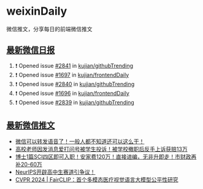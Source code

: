 # weixinDaily
微信推文，分享每日的前端微信推文

## [最新微信日报](https://github.com/kujian/weixinDaily/issues)

<!--START_SECTION:activity-->
1. ❗ Opened issue [#2841](https://github.com/kujian/githubTrending/issues/2841) in [kujian/githubTrending](https://github.com/kujian/githubTrending)
2. ❗ Opened issue [#1697](https://github.com/kujian/frontendDaily/issues/1697) in [kujian/frontendDaily](https://github.com/kujian/frontendDaily)
3. ❗ Opened issue [#2840](https://github.com/kujian/githubTrending/issues/2840) in [kujian/githubTrending](https://github.com/kujian/githubTrending)
4. ❗ Opened issue [#1696](https://github.com/kujian/frontendDaily/issues/1696) in [kujian/frontendDaily](https://github.com/kujian/frontendDaily)
5. ❗ Opened issue [#2839](https://github.com/kujian/githubTrending/issues/2839) in [kujian/githubTrending](https://github.com/kujian/githubTrending)
<!--END_SECTION:activity-->


## [最新微信推文](https://weixin.qdkfweb.cn/)

<!-- BLOG-POST-LIST:START -->
- [微信可以转发语音了！一般人都不知道还可以这么干！](https://weixin.qdkfweb.cn/42682.html)
- [高校老师因发消息爱打问号被学生投诉！被学校撤职后反手上诉获赔13万](https://weixin.qdkfweb.cn/42711.html)
- [博士1篇SCI四区即可入职！安家费120万！直接进编，无非升即走！市财政再补20-60万](https://weixin.qdkfweb.cn/42707.html)
- [NeurIPS开辟高中生赛道引争议！](https://weixin.qdkfweb.cn/42708.html)
- [CVPR 2024 | FairCLIP：首个多模态医疗视觉语言大模型公平性研究](https://weixin.qdkfweb.cn/42709.html)
<!-- BLOG-POST-LIST:END -->